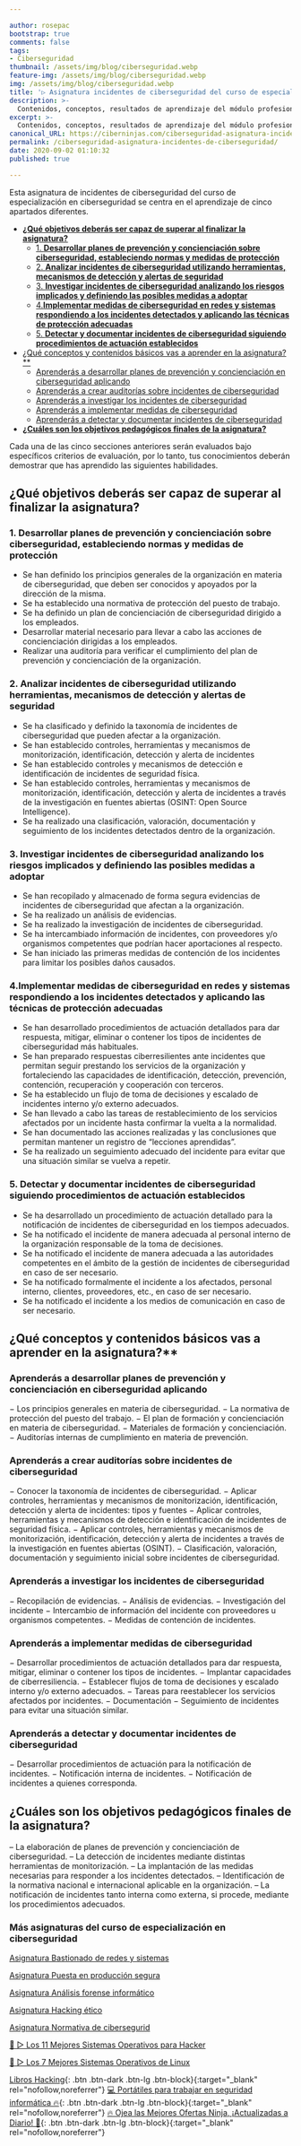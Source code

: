 ```yaml
---

author: rosepac
bootstrap: true
comments: false
tags:
- Ciberseguridad
thumbnail: /assets/img/blog/ciberseguridad.webp
feature-img: /assets/img/blog/ciberseguridad.webp
img: /assets/img/blog/ciberseguridad.webp
title: '▷ Asignatura incidentes de ciberseguridad del curso de especialización en ciberseguridad'
description: >-
  Contenidos, conceptos, resultados de aprendizaje del módulo profesional incidentes de ciberseguridad.
excerpt: >-
  Contenidos, conceptos, resultados de aprendizaje del módulo profesional incidentes de ciberseguridad.
canonical_URL: https://ciberninjas.com/ciberseguridad-asignatura-incidentes-de-ciberseguridad/
permalink: /ciberseguridad-asignatura-incidentes-de-ciberseguridad/
date: 2020-09-02 01:10:32
published: true

---
```


Esta asignatura de incidentes de ciberseguridad del curso de especialización en ciberseguridad se centra en el aprendizaje de cinco apartados diferentes.

- [**¿Qué objetivos deberás ser capaz de superar al finalizar la asignatura?**](#qué-objetivos-deberás-ser-capaz-de-superar-al-finalizar-la-asignatura)
  - [1. **Desarrollar planes de prevención y concienciación sobre ciberseguridad, estableciendo normas y medidas de protección**](#1-desarrollar-planes-de-prevención-y-concienciación-sobre-ciberseguridad-estableciendo-normas-y-medidas-de-protección)
  - [2. **Analizar incidentes de ciberseguridad utilizando herramientas, mecanismos de detección y alertas de seguridad**](#2-analizar-incidentes-de-ciberseguridad-utilizando-herramientas-mecanismos-de-detección-y-alertas-de-seguridad)
  - [3. **Investigar incidentes de ciberseguridad analizando los riesgos implicados y definiendo las posibles medidas a adoptar**](#3-investigar-incidentes-de-ciberseguridad-analizando-los-riesgos-implicados-y-definiendo-las-posibles-medidas-a-adoptar)
  - [4.**Implementar medidas de ciberseguridad en redes y sistemas respondiendo a los incidentes detectados y aplicando las técnicas de protección adecuadas**](#4implementar-medidas-de-ciberseguridad-en-redes-y-sistemas-respondiendo-a-los-incidentes-detectados-y-aplicando-las-técnicas-de-protección-adecuadas)
  - [5. **Detectar y documentar incidentes de ciberseguridad siguiendo procedimientos de actuación establecidos**](#5-detectar-y-documentar-incidentes-de-ciberseguridad-siguiendo-procedimientos-de-actuación-establecidos)
- [¿Qué conceptos y contenidos básicos vas a aprender en la asignatura?**](#qué-conceptos-y-contenidos-básicos-vas-a-aprender-en-la-asignatura)
  - [Aprenderás a desarrollar planes de prevención y concienciación en ciberseguridad aplicando](#aprenderás-a-desarrollar-planes-de-prevención-y-concienciación-en-ciberseguridad-aplicando)
  - [Aprenderás a crear auditorías sobre incidentes de ciberseguridad](#aprenderás-a-crear-auditorías-sobre-incidentes-de-ciberseguridad)
  - [Aprenderás a investigar los incidentes de ciberseguridad](#aprenderás-a-investigar-los-incidentes-de-ciberseguridad)
  - [Aprenderás a implementar medidas de ciberseguridad](#aprenderás-a-implementar-medidas-de-ciberseguridad)
  - [Aprenderás a detectar y documentar incidentes de ciberseguridad](#aprenderás-a-detectar-y-documentar-incidentes-de-ciberseguridad)
- [**¿Cuáles son los objetivos pedagógicos finales de la asignatura?**](#cuáles-son-los-objetivos-pedagógicos-finales-de-la-asignatura)

Cada una de las cinco secciones anteriores serán evaluados bajo específicos criterios de evaluación, por lo tanto, tus conocimientos deberán demostrar que has aprendido las siguientes habilidades.

## **¿Qué objetivos deberás ser capaz de superar al finalizar la asignatura?**

### 1. **Desarrollar planes de prevención y concienciación sobre ciberseguridad, estableciendo normas y medidas de protección**

- Se han definido los principios generales de la organización en materia de ciberseguridad, que deben ser conocidos y apoyados por la dirección de la misma.
- Se ha establecido una normativa de protección del puesto de trabajo.
- Se ha definido un plan de concienciación de ciberseguridad dirigido a los empleados.
- Desarrollar material necesario para llevar a cabo las acciones de concienciación dirigidas a los empleados.
- Realizar una auditoría para verificar el cumplimiento del plan de prevención y concienciación de la organización.

### 2. **Analizar incidentes de ciberseguridad utilizando herramientas, mecanismos de detección y alertas de seguridad**

- Se ha clasificado y definido la taxonomía de incidentes de ciberseguridad que pueden afectar a la organización.
- Se han establecido controles, herramientas y mecanismos de monitorización, identificación, detección y alerta de incidentes
- Se han establecido controles y mecanismos de detección e identificación de incidentes de seguridad física.
- Se han establecido controles, herramientas y mecanismos de monitorización, identificación, detección y alerta de incidentes a través de la investigación en fuentes abiertas (OSINT: Open Source Intelligence).
- Se ha realizado una clasificación, valoración, documentación y seguimiento de los incidentes detectados dentro de la organización.

### 3. **Investigar incidentes de ciberseguridad analizando los riesgos implicados y definiendo las posibles medidas a adoptar**

- Se han recopilado y almacenado de forma segura evidencias de incidentes de ciberseguridad que afectan a la organización.
- Se ha realizado un análisis de evidencias.
- Se ha realizado la investigación de incidentes de ciberseguridad.
- Se ha intercambiado información de incidentes, con proveedores y/o organismos competentes que podrían hacer aportaciones al respecto.
- Se han iniciado las primeras medidas de contención de los incidentes para limitar los posibles daños causados.

### 4.**Implementar medidas de ciberseguridad en redes y sistemas respondiendo a los incidentes detectados y aplicando las técnicas de protección adecuadas**

- Se han desarrollado procedimientos de actuación detallados para dar respuesta, mitigar, eliminar o contener los tipos de incidentes de ciberseguridad más habituales.
- Se han preparado respuestas ciberresilientes ante incidentes que permitan seguir prestando los servicios de la organización y fortaleciendo las capacidades de identificación, detección, prevención, contención, recuperación y cooperación con terceros.
- Se ha establecido un flujo de toma de decisiones y escalado de incidentes interno y/o externo adecuados.
- Se han llevado a cabo las tareas de restablecimiento de los servicios afectados por un incidente hasta confirmar la vuelta a la normalidad.
- Se han documentado las acciones realizadas y las conclusiones que permitan mantener un registro de “lecciones aprendidas”.
- Se ha realizado un seguimiento adecuado del incidente para evitar que una situación similar se vuelva a repetir.

### 5. **Detectar y documentar incidentes de ciberseguridad siguiendo procedimientos de actuación establecidos**

- Se ha desarrollado un procedimiento de actuación detallado para la notificación de incidentes de ciberseguridad en los tiempos adecuados.
- Se ha notificado el incidente de manera adecuada al personal interno de la organización responsable de la toma de decisiones.
- Se ha notificado el incidente de manera adecuada a las autoridades competentes en el ámbito de la gestión de incidentes de ciberseguridad en caso de ser necesario.
- Se ha notificado formalmente el incidente a los afectados, personal interno, clientes, proveedores, etc., en caso de ser necesario.
- Se ha notificado el incidente a los medios de comunicación en caso de ser necesario.

## ¿Qué conceptos y contenidos básicos vas a aprender en la asignatura?**

### Aprenderás a desarrollar planes de prevención y concienciación en ciberseguridad aplicando

− Los principios generales en materia de ciberseguridad.
− La normativa de protección del puesto del trabajo.
− El plan de formación y concienciación en materia de ciberseguridad.
− Materiales de formación y concienciación.
− Auditorías internas de cumplimiento en materia de prevención.

### Aprenderás a crear auditorías sobre incidentes de ciberseguridad

− Conocer la taxonomía de incidentes de ciberseguridad.
− Aplicar controles, herramientas y mecanismos de monitorización, identificación, detección y alerta de incidentes: tipos y fuentes
− Aplicar controles, herramientas y mecanismos de detección e identificación de incidentes de seguridad física.
− Aplicar controles, herramientas y mecanismos de monitorización, identificación, detección y alerta de incidentes a través de la investigación en fuentes abiertas (OSINT).
− Clasificación, valoración, documentación y seguimiento inicial sobre incidentes de ciberseguridad.

### Aprenderás a investigar los incidentes de ciberseguridad

− Recopilación de evidencias.
− Análisis de evidencias.
− Investigación del incidente
− Intercambio de información del incidente con proveedores u organismos competentes.
− Medidas de contención de incidentes.

### Aprenderás a implementar medidas de ciberseguridad

− Desarrollar procedimientos de actuación detallados para dar respuesta, mitigar, eliminar o contener los tipos de incidentes.
− Implantar capacidades de ciberresiliencia.
− Establecer flujos de toma de decisiones y escalado interno y/o externo adecuados.
− Tareas para reestablecer los servicios afectados por incidentes.
− Documentación
− Seguimiento de incidentes para evitar una situación similar.

### Aprenderás a detectar y documentar incidentes de ciberseguridad

− Desarrollar procedimientos de actuación para la notificación de incidentes.
− Notificación interna de incidentes.
− Notificación de incidentes a quienes corresponda.

## **¿Cuáles son los objetivos pedagógicos finales de la asignatura?**

– La elaboración de planes de prevención y concienciación de ciberseguridad.
– La detección de incidentes mediante distintas herramientas de monitorización.
– La implantación de las medidas necesarias para responder a los incidentes detectados.
– Identificación de la normativa nacional e internacional aplicable en la organización.
– La notificación de incidentes tanto interna como externa, si procede, mediante los procedimientos adecuados.

### **Más asignaturas del curso de especialización en ciberseguridad** <!-- omit in toc -->
<!-- https://www.infoworld.com/article/3572553/what-is-computer-vision-ai-for-images-and-video.html#tk.rss_all -->

[Asignatura Bastionado de redes y sistemas](https://ciberninjas.com/ciberseguridad-asignatura-bastionado-redes-sistemas/)

[Asignatura Puesta en producción segura](https://ciberninjas.com/ciberseguridad-asignatura-puesta-produccion-segura/)

[Asignatura Análisis forense informático](https://ciberninjas.com/ciberseguridad-asignatura-analisis-forense-informatico/)

[Asignatura Hacking ético](https://ciberninjas.com/ciberseguridad-asignatura-hacking-etico/)

[Asignatura Normativa de cibersegurid](https://ciberninjas.com/ciberseguridad-asignatura-normativa-ciberseguridad/)

[🥇 ▷ Los 11 Mejores Sistemas Operativos para Hacker](https://ciberninjas.com/mejores-sistemas-operativos-para-hackear/)

[🥇 ▷ Los 7 Mejores Sistemas Operativos de Linux](https://ciberninjas.com/7-mejores-distribuciones-escritorio-para-principiantes/)

[Libros Hacking](https://www.amazon.es/shop/cibercursos){: .btn .btn-dark .btn-lg .btn-block}{:target="_blank" rel="nofollow,noreferrer"}
[💻 Portátiles para trabajar en seguridad informática 🔥](https://www.amazon.es/shop/cibercursos?listId=3BF50A7M6Q79J){: .btn .btn-dark .btn-lg .btn-block}{:target="_blank" rel="nofollow,noreferrer"}
[🔥 Ojea las Mejores Ofertas Ninja, ¡Actualizadas a Diario! 🎁](https://www.amazon.es/shop/cibercursos){: .btn .btn-dark .btn-lg .btn-block}{:target="_blank" rel="nofollow,noreferrer"}